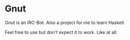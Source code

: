 # Gnut

Gnut is an IRC-Bot. Also a project for me to learn Haskell.

Feel free to use but don't expect it to work. Like at all.
